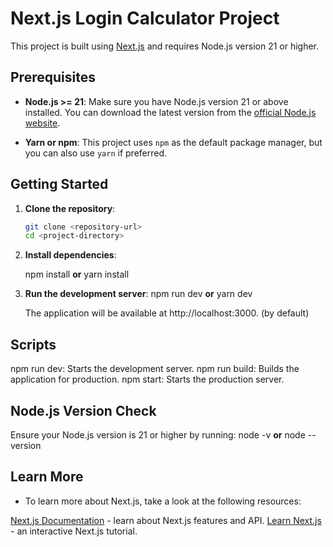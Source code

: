 # Next.js Login Calculator Project

This project is built using [Next.js](https://nextjs.org/) and requires Node.js version 21 or higher.

## Prerequisites

- **Node.js >= 21**: Make sure you have Node.js version 21 or above installed. You can download the latest version from the [official Node.js website](https://nodejs.org/).

- **Yarn or npm**: This project uses `npm` as the default package manager, but you can also use `yarn` if preferred.

## Getting Started

1. **Clone the repository**:

   ```bash
   git clone <repository-url>
   cd <project-directory>

2. **Install dependencies**:
   
   npm install
   **or**
   yarn install

3. **Run the development server**:
   npm run dev
   **or**
   yarn dev

   The application will be available at http://localhost:3000. (by default)

## Scripts

   npm run dev: Starts the development server.
   npm run build: Builds the application for production.
   npm start: Starts the production server.

## Node.js Version Check

   Ensure your Node.js version is 21 or higher by running:
   node -v
   **or**
   node --version

## Learn More
   - To learn more about Next.js, take a look at the following resources:

   [Next.js Documentation](https://nextjs.org/docs) - learn about Next.js features and API.
   [Learn Next.js](https://nextjs.org/learn) - an interactive Next.js tutorial.